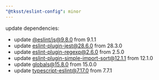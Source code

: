 ```yaml
---
"@tksst/eslint-config": minor
---
```


update dependencies:

- update [@eslint/js@9.8.0](https://github.com/eslint/eslint/releases/tag/v9.8.0) from 9.1.1
- update [eslint-plugin-jest@28.6.0](https://github.com/jest-community/eslint-plugin-jest/releases/tag/v28.6.0) from 28.3.0
- update [eslint-plugin-regexp@2.6.0](https://github.com/ota-meshi/eslint-plugin-regexp/releases/tag/v2.6.0) from 2.5.0
- update [eslint-plugin-simple-import-sort@12.1.1](https://github.com/lydell/eslint-plugin-simple-import-sort/blob/57708e48fde3142cc10446ccf65ef0b173eda216/CHANGELOG.md#version-1211-2024-07-02) from 12.1.0
- update [globals@15.8.0](https://github.com/sindresorhus/globals/releases/tag/v15.8.0) from 15.0.0
- update [typescript-eslint@7.17.0](https://github.com/typescript-eslint/typescript-eslint/releases/tag/v7.17.0) from 7.7.1
